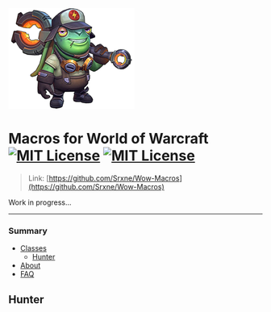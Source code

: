 [![MIT License](https://github.com/Srxne/Wow-Macros/blob/main/readme/logo-wm.png?raw=true)](https://github.com/Srxne/Wow-Macros)

#  Macros for **World of Warcraft** [![MIT License](https://img.shields.io/badge/-2.4.3-green)](https://github.com/Srxne/Wow-Macros) [![MIT License](https://img.shields.io/badge/-3.3.5-blue)](https://github.com/Srxne/Wow-Macros)

> Link: [https://github.com/Srxne/Wow-Macros](https://github.com/Srxne/Wow-Macros)

Work in progress...

***

### Summary
* [Classes](#classes)
  - [Hunter](#hunter)
* [About](#about)
* [FAQ](#faq)

## Hunter
